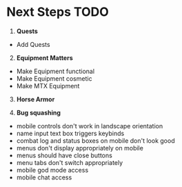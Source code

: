 # Next Steps TODO

1. **Quests**
  - Add Quests

2. **Equipment Matters**
  - Make Equipment functional
  - Make Equipment cosmetic
  - Make MTX Equipment

3. **Horse Armor**

4. **Bug squashing**
  - mobile controls don't work in landscape orientation
  - name input text box triggers keybinds
  - combat log and status boxes on mobile don't look good
  - menus don't display appropriately on mobile
  - menus should have close buttons
  - menu tabs don't switch appropriately
  - mobile god mode access
  - mobile chat access
